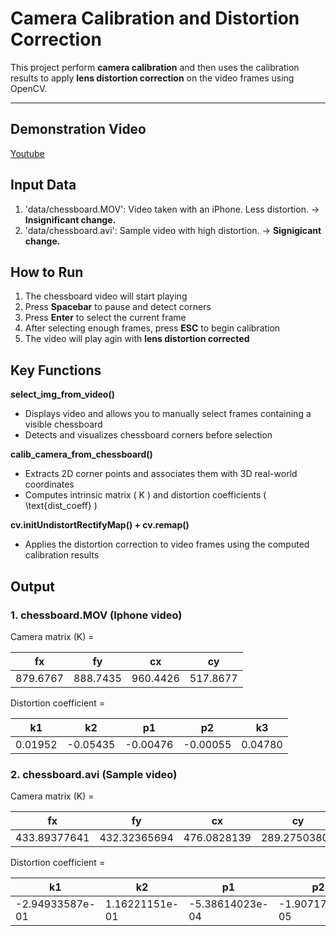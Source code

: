 # Camera Calibration and Distortion Correction

This project perform **camera calibration** and then uses the calibration results to apply **lens distortion correction** on the video frames using OpenCV.

---

## Demonstration Video
[Youtube](https://youtu.be/gzxQPgYAVTI)

## Input Data
1. 'data/chessboard.MOV': Video taken with an iPhone. Less distortion. -> **Insignificant change.**
2. 'data/chessboard.avi': Sample video with high distortion. -> **Signigicant change.**

## How to Run
1. The chessboard video will start playing
2. Press **Spacebar** to pause and detect corners
3. Press **Enter** to select the current frame
4. After selecting enough frames, press **ESC** to begin calibration
5. The video will play agin with **lens distortion corrected**

## Key Functions

**select_img_from_video()**
- Displays video and allows you to manually select frames containing a visible chessboard
- Detects and visualizes chessboard corners before selection

**calib_camera_from_chessboard()**
- Extracts 2D corner points and associates them with 3D real-world coordinates
- Computes intrinsic matrix ( K ) and distortion coefficients ( \text{dist_coeff} )

**cv.initUndistortRectifyMap() + cv.remap()**
- Applies the distortion correction to video frames using the computed calibration results

## Output

### 1. chessboard.MOV (Iphone video)

Camera matrix (K) =

| fx        | fy         | cx        | cy         |
|-----------|------------|-----------|------------|
| 879.6767   | 888.7435   | 960.4426  | 517.8677   |

Distortion coefficient =

| k1        | k2         | p1        | p2         | k3        |
|-----------|------------|-----------|------------|-----------|
| 0.01952   | -0.05435   | -0.00476  | -0.00055   | 0.04780   |
  
### 2. chessboard.avi (Sample video)

Camera matrix (K) = 

| fx        | fy         | cx        | cy         |
|-----------|------------|-----------|------------|
| 433.89377641 | 432.32365694 | 476.0828139 | 289.27503804 |

Distortion coefficient = 

| k1        | k2         | p1        | p2         | k3        |
|-----------|------------|-----------|------------|-----------|
| -2.94933587e-01   | 1.16221151e-01   | -5.38614023e-04  | -1.90717162e-05   | -2.40132911e-02   |
